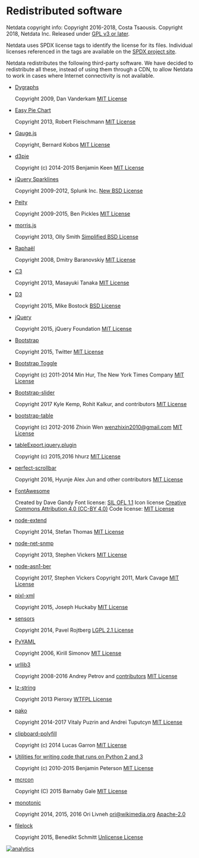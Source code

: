 <!--
title: "Redistributed software"
custom_edit_url: https://github.com/netdata/netdata/edit/master/REDISTRIBUTED.md
-->

# Redistributed software

Netdata copyright info:
 Copyright 2016-2018, Costa Tsaousis.
 Copyright 2018, Netdata Inc.
 Released under [GPL v3 or later](https://raw.githubusercontent.com/netdata/netdata/master/LICENSE).

Netdata uses SPDX license tags to identify the license for its files.
Individual licenses referenced in the tags are available on the [SPDX project site](http://spdx.org/licenses/).

Netdata redistributes the following third-party software.
We have decided to redistribute all these, instead of using them
through a CDN, to allow Netdata to work in cases where Internet
connectivity is not available.

-   [Dygraphs](http://dygraphs.com/)

      Copyright 2009, Dan Vanderkam
      [MIT License](http://dygraphs.com/legal.html)

-   [Easy Pie Chart](https://rendro.github.io/easy-pie-chart/)

      Copyright 2013, Robert Fleischmann
      [MIT License](https://github.com/rendro/easy-pie-chart/blob/master/LICENSE)

-   [Gauge.js](http://bernii.github.io/gauge.js/)

      Copyright, Bernard Kobos
      [MIT License](https://github.com/getgauge/gauge-js/blob/master/LICENSE)

-   [d3pie](https://github.com/benkeen/d3pie)

      Copyright (c) 2014-2015 Benjamin Keen
      [MIT License](https://github.com/benkeen/d3pie/blob/master/LICENSE)

-   [jQuery Sparklines](http://omnipotent.net/jquery.sparkline/)

      Copyright 2009-2012, Splunk Inc.
      [New BSD License](http://opensource.org/licenses/BSD-3-Clause)

-   [Peity](http://benpickles.github.io/peity/)

      Copyright 2009-2015, Ben Pickles
      [MIT License](https://github.com/benpickles/peity/blob/master/LICENCE)

-   [morris.js](http://morrisjs.github.io/morris.js/)

      Copyright 2013, Olly Smith
      [Simplified BSD License](http://morrisjs.github.io/morris.js/)

-   [Raphaël](http://dmitrybaranovskiy.github.io/raphael/)

      Copyright 2008, Dmitry Baranovskiy
      [MIT License](http://dmitrybaranovskiy.github.io/raphael/license.html)

-   [C3](http://c3js.org/)

      Copyright 2013, Masayuki Tanaka
      [MIT License](https://github.com/masayuki0812/c3/blob/master/LICENSE)

-   [D3](http://d3js.org/)

      Copyright 2015, Mike Bostock
      [BSD License](http://opensource.org/licenses/BSD-3-Clause)

-   [jQuery](https://jquery.org/)

      Copyright 2015, jQuery Foundation
      [MIT License](https://jquery.org/license/)

-   [Bootstrap](http://getbootstrap.com/getting-started/)

      Copyright 2015, Twitter
      [MIT License](https://github.com/twbs/bootstrap/blob/v4-dev/LICENSE)

-   [Bootstrap Toggle](http://www.bootstraptoggle.com/)

      Copyright (c) 2011-2014 Min Hur, The New York Times Company
      [MIT License](https://github.com/minhur/bootstrap-toggle/blob/master/LICENSE)

-   [Bootstrap-slider](http://seiyria.com/bootstrap-slider/)

      Copyright 2017 Kyle Kemp, Rohit Kalkur, and contributors
      [MIT License](https://github.com/seiyria/bootstrap-slider/blob/master/LICENSE.md)

-   [bootstrap-table](http://bootstrap-table.wenzhixin.net.cn/)

      Copyright (c) 2012-2016 Zhixin Wen [wenzhixin2010@gmail.com](mailto:wenzhixin2010@gmail.com)
      [MIT License](https://github.com/wenzhixin/bootstrap-table/blob/master/LICENSE)

-   [tableExport.jquery.plugin](https://github.com/hhurz/tableExport.jquery.plugin)

      Copyright (c) 2015,2016 hhurz
      [MIT License](https://github.com/hhurz/tableExport.jquery.plugin/blob/master/LICENSE)

-   [perfect-scrollbar](https://jamesflorentino.github.io/nanoScrollerJS/)

      Copyright 2016, Hyunje Alex Jun and other contributors
      [MIT License](https://github.com/noraesae/perfect-scrollbar/blob/master/LICENSE)

-   [FontAwesome](https://fortawesome.github.io/Font-Awesome/)

      Created by Dave Gandy
      Font license: [SIL OFL 1.1](http://scripts.sil.org/OFL)
      Icon license [Creative Commons Attribution 4.0 (CC-BY 4.0)](https://creativecommons.org/licenses/by/4.0/)
      Code license: [MIT License](http://opensource.org/licenses/mit-license.html)

-   [node-extend](https://github.com/justmoon/node-extend)

      Copyright 2014, Stefan Thomas
      [MIT License](https://github.com/justmoon/node-extend/blob/master/LICENSE)

-   [node-net-snmp](https://github.com/stephenwvickers/node-net-snmp)

      Copyright 2013, Stephen Vickers
      [MIT License](https://github.com/nospaceships/node-net-snmp#license)

-   [node-asn1-ber](https://github.com/stephenwvickers/node-asn1-ber)

      Copyright 2017, Stephen Vickers
      Copyright 2011, Mark Cavage
      [MIT License](https://github.com/nospaceships/node-asn1-ber#license)

-   [pixl-xml](https://github.com/jhuckaby/pixl-xml)

      Copyright 2015, Joseph Huckaby
      [MIT License](https://github.com/jhuckaby/pixl-xml#license)

-   [sensors](https://github.com/paroj/sensors.py)

      Copyright 2014, Pavel Rojtberg
      [LGPL 2.1 License](http://opensource.org/licenses/LGPL-2.1)

-   [PyYAML](https://bitbucket.org/blackjack/pysensors)

      Copyright 2006, Kirill Simonov
      [MIT License](https://github.com/yaml/pyyaml/blob/master/LICENSE)

-   [urllib3](https://github.com/shazow/urllib3)

      Copyright 2008-2016 Andrey Petrov and [contributors](https://github.com/shazow/urllib3/blob/master/CONTRIBUTORS.txt)
      [MIT License](https://github.com/shazow/urllib3/blob/master/LICENSE.txt)

-   [lz-string](http://pieroxy.net/blog/pages/lz-string/index.html)

      Copyright 2013 Pieroxy
      [WTFPL License](http://pieroxy.net/blog/pages/lz-string/index.html#inline_menu_10)

-   [pako](http://nodeca.github.io/pako/)

      Copyright 2014-2017 Vitaly Puzrin and Andrei Tuputcyn
      [MIT License](https://github.com/nodeca/pako/blob/master/LICENSE)

-   [clipboard-polyfill](https://github.com/lgarron/clipboard-polyfill)

      Copyright (c) 2014 Lucas Garron
      [MIT License](https://github.com/lgarron/clipboard-polyfill/blob/master/LICENSE.md)

-   [Utilities for writing code that runs on Python 2 and 3](https://raw.githubusercontent.com/netdata/netdata/master/collectors/python.d.plugin/python_modules/urllib3/packages/six.py)

      Copyright (c) 2010-2015 Benjamin Peterson
      [MIT License](https://github.com/benjaminp/six/blob/master/LICENSE)

-   [mcrcon](https://github.com/barneygale/MCRcon)

      Copyright (C) 2015 Barnaby Gale
      [MIT License](https://raw.githubusercontent.com/barneygale/MCRcon/master/COPYING.txt)

-   [monotonic](https://github.com/atdt/monotonic)

      Copyright 2014, 2015, 2016 Ori Livneh [ori@wikimedia.org](mailto:ori@wikimedia.org)
      [Apache-2.0](http://www.apache.org/licenses/LICENSE-2.0)

-   [filelock](https://github.com/benediktschmitt/py-filelock)

    Copyright 2015, Benedikt Schmitt [Unlicense License](https://unlicense.org/)

[![analytics](https://www.google-analytics.com/collect?v=1&aip=1&t=pageview&_s=1&ds=github&dr=https%3A%2F%2Fgithub.com%2Fnetdata%2Fnetdata&dl=https%3A%2F%2Fmy-netdata.io%2Fgithub%2FREDISTRIBUTED&_u=MAC~&cid=5792dfd7-8dc4-476b-af31-da2fdb9f93d2&tid=UA-64295674-3)](<>)
